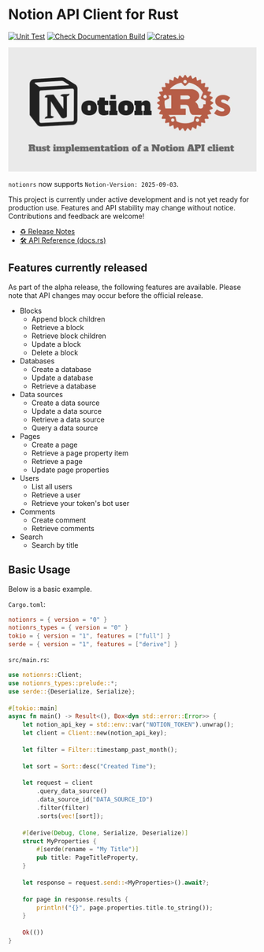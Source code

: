# Notion API Client for Rust

[![Unit Test](https://github.com/46ki75/notionrs/actions/workflows/test.yml/badge.svg)](https://github.com/46ki75/notionrs/actions/workflows/test.yml)
[![Check Documentation Build](https://github.com/46ki75/notionrs/actions/workflows/build-documentation.yml/badge.svg)](https://github.com/46ki75/notionrs/actions/workflows/build-documentation.yml)
[![Crates.io](https://img.shields.io/crates/v/notionrs?logo=rust)](https://crates.io/crates/notionrs/)

![ogp](./assets/ogp.webp)

`notionrs` now supports `Notion-Version: 2025-09-03`.

This project is currently under active development and is not yet ready for production use. Features and API stability may change without notice. Contributions and feedback are welcome!

- [♻ Release Notes](https://github.com/46ki75/notionrs/releases)
- [🛠️ API Reference (docs.rs)](https://docs.rs/notionrs/latest/notionrs/)

## Features currently released

As part of the alpha release, the following features are available. Please note that API changes may occur before the official release.

- Blocks
  - Append block children
  - Retrieve a block
  - Retrieve block children
  - Update a block
  - Delete a block
- Databases
  - Create a database
  - Update a database
  - Retrieve a database
- Data sources
  - Create a data source
  - Update a data source
  - Retrieve a data source
  - Query a data source
- Pages
  - Create a page
  - Retrieve a page property item
  - Retrieve a page
  - Update page properties
- Users
  - List all users
  - Retrieve a user
  - Retrieve your token's bot user
- Comments
  - Create comment
  - Retrieve comments
- Search
  - Search by title

## Basic Usage

Below is a basic example.

`Cargo.toml`:

```toml
notionrs = { version = "0" }
notionrs_types = { version = "0" }
tokio = { version = "1", features = ["full"] }
serde = { version = "1", features = ["derive"] }
```

`src/main.rs`:

```rs
use notionrs::Client;
use notionrs_types::prelude::*;
use serde::{Deserialize, Serialize};

#[tokio::main]
async fn main() -> Result<(), Box<dyn std::error::Error>> {
    let notion_api_key = std::env::var("NOTION_TOKEN").unwrap();
    let client = Client::new(notion_api_key);

    let filter = Filter::timestamp_past_month();

    let sort = Sort::desc("Created Time");

    let request = client
        .query_data_source()
        .data_source_id("DATA_SOURCE_ID")
        .filter(filter)
        .sorts(vec![sort]);

    #[derive(Debug, Clone, Serialize, Deserialize)]
    struct MyProperties {
        #[serde(rename = "My Title")]
        pub title: PageTitleProperty,
    }

    let response = request.send::<MyProperties>().await?;

    for page in response.results {
        println!("{}", page.properties.title.to_string());
    }

    Ok(())
}
```

